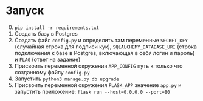 # Запуск #

0. `pip install -r requirements.txt`
1. Создать базу в Postgres
2. Создать файл `config.py` и определить там переменные `SECRET_KEY` (случайная строка для подписи кук), `SQLALCHEMY_DATABASE_URI` (строка подключения к базе в Postgres, включающая в себя логин и пароль) и `FLAG` (ответ на задание)
3. Присвоить переменной окружения `APP_CONFIG` путь к только что созданному файлу `config.py`
4. Запустить `python3 manage.py db upgrade`
5. Присвоить переменной окружения `FLASK_APP` значение `app.py` и запустить приложение: `flask run --host=0.0.0.0 --port=80`
